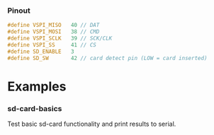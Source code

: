 ### Pinout
```cpp
#define VSPI_MISO   40 // DAT
#define VSPI_MOSI   38 // CMD
#define VSPI_SCLK   39 // SCK/CLK
#define VSPI_SS     41 // CS
#define SD_ENABLE   3
#define SD_SW       42 // card detect pin (LOW = card inserted)
```

# Examples
### sd-card-basics
Test basic sd-card functionality and print results to serial.